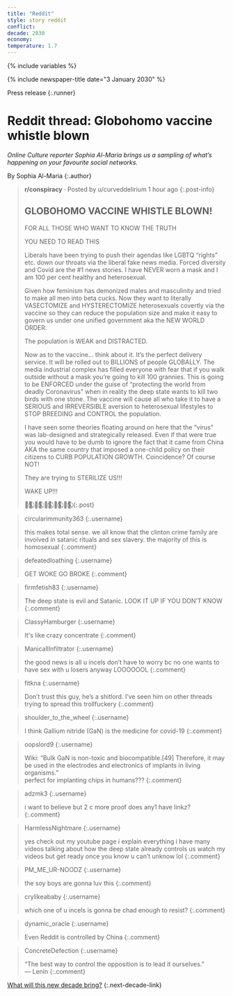 ```yaml
---
title: "Reddit"
style: story reddit
conflict: 
decade: 2030
economy: 
temperature: 1.7
---
```


{% include variables %}

{% include newspaper-title date="3 January 2030" %}

Press release
{:.runner}

# Reddit thread: Globohomo vaccine whistle blown

*Online Culture reporter Sophia Al-Maria brings us a sampling of what’s happening on your favourite social networks.*

By Sophia Al-Maria
{:.author}

> **r/conspiracy** · Posted by u/curveddelirium 1 hour ago
> {:.post-info}
> 
> ## GLOBOHOMO VACCINE WHISTLE BLOWN!
> 
> FOR ALL THOSE WHO WANT TO KNOW THE TRUTH
> 
> YOU NEED TO READ THIS
> 
> Liberals have been trying to push their agendas like LGBTQ “rights” etc. down our throats via the liberal fake news media. Forced diversity and Covid are the \#1 news stories. I have NEVER worn a mask and I am 100 per cent healthy and heterosexual.
> 
> Given how feminism has demonized males and masculinity and tried to make all men into beta cucks. Now they want to literally VASECTOMIZE and HYSTERECTOMIZE heterosexuals covertly via the vaccine so they can reduce the population size and make it easy to govern us under one unified government aka the NEW WORLD ORDER.
> 
> The population is WEAK and DISTRACTED.
> 
> Now as to the vaccine… think about it. It’s the perfect delivery service. It will be rolled out to BILLIONS of people GLOBALLY. The media industrial complex has filled everyone with fear that if you walk outside without a mask you’re going to kill 100 grannies. This is going to be ENFORCED under the guise of “protecting the world from deadly Coronavirus” when in reality the deep state wants to kill two birds with one stone. The vaccine will cause all who take it to have a SERIOUS and IRREVERSIBLE aversion to heterosexual lifestyles to STOP BREEDING and CONTROL the population.
> 
> I have seen some theories floating around on here that the “virus” was lab-designed and strategically released. Even if that were true you would have to be dumb to ignore the fact that it came from China AKA the same country that imposed a one-child policy on their citizens to CURB POPULATION GROWTH. Coincidence? Of course NOT!
> 
> They are trying to STERILIZE US!!!
> 
> WAKE UP!!!
> 
> 🏳️‍🌈⃠ 🏳️‍🌈⃠ 🏳️‍🌈⃠ 🏳️‍🌈⃠ 🏳️‍🌈⃠
{:.post}

> circularimmunity363 
> {:.username}
> 
> this makes total sense. we all know that the clinton crime family are involved in satanic rituals and sex slavery. the majority of this is homosexual
{:.comment}

> defeatedloathing
> {:.username}
> 
> GET WOKE GO BROKE
{:.comment}

> firmfetish83
> {:.username}
> 
> The deep state is evil and Satanic. LOOK IT UP IF YOU DON’T KNOW
{:.comment}

> ClassyHamburger
> {:.username}
> 
> It's like crazy concentrate
{:.comment}

> ManicallInfiltrator
> {:.username}
> 
> the good news is all u incels don’t have to worry bc no one wants to have sex with u losers anyway LOOOOOOL
{:.comment}

> fitkna
> {:.username}
> 
> Don’t trust this guy, he’s a shitlord. I’ve seen him on other threads trying to spread this trollfuckery
{:.comment}

> shoulder\_to\_the\_wheel
> {:.username}
> 
> I think Gallium nitride (GaN) is the medicine for covid-19
{:.comment}

> oopslord9
> {:.username}
> 
> Wiki: “Bulk GaN is non-toxic and biocompatible.[49] Therefore, it may be used in the electrodes and electronics of implants in living organisms.”    
> perfect for implanting chips in humans???
{:.comment}

> adzmk3
> {:.username}
> 
> i want to believe but 2 c more proof does any1 have linkz?
{:.comment}

> HarmlessNightmare
> {:.username}
> 
> yes check out my youtube page i explain everything i have many videos talking about how the deep state already controls us watch my videos but get ready once you know u can’t unknow lol
{:.comment}

> PM\_ME\_UR-NOODZ
> {:.username}
> 
> the soy boys are gonna luv this
{:.comment}

> crylikeababy
> {:.username}
> 
> which one of u incels is gonna be chad enough to resist?
{:.comment}

> dynamic\_oracle
> {:.username}
> 
> Even Reddit is controlled by China
{:.comment}

> ConcreteDefection
> {:.username}
>
> “The best way to control the opposition is to lead it ourselves.”    
> ― Lenin
{:.comment}

[What will this new decade bring?](chapter_grassroots-inequality-rebellion.html)
{:.next-decade-link}
